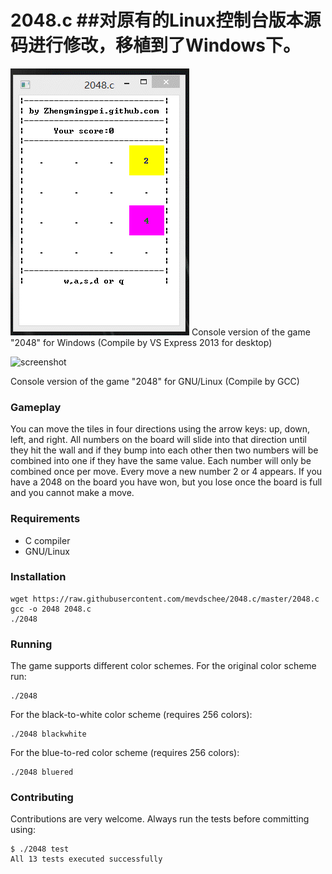 2048.c
##对原有的Linux控制台版本源码进行修改，移植到了Windows下。
======
![screenshot](https://github.com/ZhengMingpei/2048.c/blob/master/windows/windows2048.gif)
Console version of the game "2048" for Windows
(Compile by VS Express 2013 for desktop)

![screenshot](http://www.leaseweblabs.com/wp-content/uploads/2014/03/20481.png)

Console version of the game "2048" for GNU/Linux
(Compile by GCC)

### Gameplay

You can move the tiles in four directions using the arrow keys: up, down, left, and right. All numbers on the board will slide into that direction until they hit the wall and if they bump into each other then two numbers will be combined into one if they have the same value. Each number will only be combined once per move. Every move a new number 2 or 4 appears. If you have a 2048 on the board you have won, but you lose once the board is full and you cannot make a move. 

### Requirements

- C compiler
- GNU/Linux

### Installation

```
wget https://raw.githubusercontent.com/mevdschee/2048.c/master/2048.c
gcc -o 2048 2048.c
./2048
```

### Running

The game supports different color schemes. For the original color scheme run:

```
./2048
```
For the black-to-white color scheme (requires 256 colors):

```
./2048 blackwhite
```

For the blue-to-red color scheme (requires 256 colors):

```
./2048 bluered
```

### Contributing

Contributions are very welcome. Always run the tests before committing using:

```
$ ./2048 test
All 13 tests executed successfully
```
